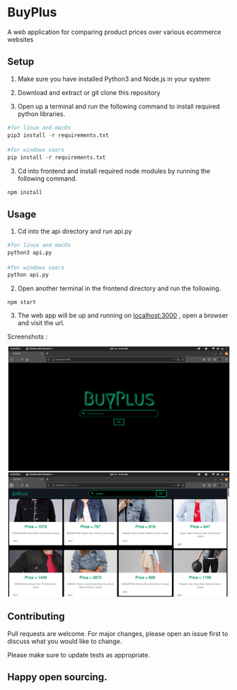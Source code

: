 # BuyPlus

A web application for comparing product prices over various ecommerce websites

## Setup

1. Make sure you have installed Python3 and Node.js in your system

2. Download and extract or git clone this repository

3. Open up a terminal and run the following command to install required python libraries.

```python 
#for linux and macOs
pip3 install -r requirements.txt

#for windows users
pip install -r requirements.txt
```

3. Cd into frontend and install required node modules by running the following command.

```
npm install
```

## Usage

1. Cd into the api directory and run api.py
```python 
#for linux and macOs
python3 api.py

#for windows users
python api.py
```

2. Open another terminal in the frontend directory and run the following.
```
npm start
```

3. The web app will be up and running on [localhost:3000](https://127.0.0.1:3000/) , open a browser and visit the url.

Screenshots : 

<p align="center">
  <img src="screenshots/home.png" width="500" title="Home">
  <img src="screenshots/results.png" width="500" alt="Results">
</p>

## Contributing
Pull requests are welcome. For major changes, please open an issue first to discuss what you would like to change.

Please make sure to update tests as appropriate.

## Happy open sourcing.
